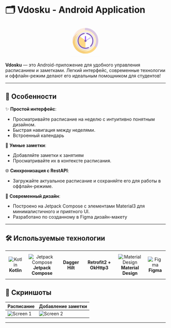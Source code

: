 # 🗂️ Vdosku - Android Application 

<div align="center">
  <img src="app/src/main/res/mipmap-xxhdpi/logo.png" alt="Vdosku Icon" width="100"/>
</div>


**Vdosku** — это Android-приложение для удобного управления расписанием и заметками. Легкий интерфейс, современные технологии и оффлайн-режим делают его идеальным помощником для студентов!  

---

## 🚀 Особенности  

✨ **Простой интерфейс**:  
- Просматривайте расписание на неделю с интуитивно понятным дизайном.
- Быстрая навигация между неделями.
- Встроенный календарь

📝 **Умные заметки**:  
- Добавляйте заметки к занятиям
- Просматривайте их в контексте расписания.

🌐 **Синхронизация с RestAPI**:  
- Загружайте актуальное расписание и сохраняйте его для работы в оффлайн-режиме.  

🎨 **Современный дизайн**:  
- Построено на Jetpack Compose с элементами Material3 для минималистичного и приятного UI.
- Разработано по созданному в Figma дизайн-макету

---

## 🛠️ Используемые технологии  

<table align="center">
  <tr>
    <td align="center" style="padding: 10px;">
      <img src="https://upload.wikimedia.org/wikipedia/commons/7/74/Kotlin_Icon.png" alt="Kotlin" width="40"/><br>
      <b>Kotlin</b>
    </td>
    <td align="center" style="padding: 10px;">
      <img src="https://services.google.com/fh/files/emails/image6_play_newsletter_march_2021.png" alt="Jetpack Compose" width="40"/><br>
      <b>Jetpack Compose</b>
    </td>
    <td align="center" style="padding: 10px;">
      <b>Dagger Hilt</b>
    </td>
    <td align="center" style="padding: 10px;">
      <b>Retrofit2 + OkHttp3</b>
    </td>
    <td align="center" style="padding: 10px;">
      <img src="https://vscodeshift.gallerycdn.vsassets.io/extensions/vscodeshift/material-ui-snippets/3.3.8/1632893578939/Microsoft.VisualStudio.Services.Icons.Default" alt="Material Design" width="40"/><br>
      <b>Material Design</b>
    </td>
    <td align="center" style="padding: 10px;">
      <img src="https://yoolk.ninja/wp-content/uploads/2021/11/Apps-Figma.png" alt="Figma" width="40"/><br>
      <b>Figma</b>
    </td>
  </tr>
</table>

## 📸 Скриншоты  

| Расписание                          | Добавление заметки                  |  
|-------------------------------------|-------------------------------------|  
| ![Screen 1](https://user-images.githubusercontent.com/example/screen1.png) | ![Screen 2](https://user-images.githubusercontent.com/example/screen2.png) |  

---
